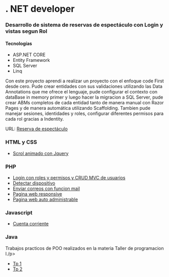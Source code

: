# . NET developer

<h3>Desarrollo de sistema de reservas de espectáculo con Login y vistas segun Rol</h3>
<h4>Tecnologías</h4>
<ul>
  <li>ASP.NET CORE</li>
  <li>Entity Framework</li>
  <li>SQL Server</li>
  <li>Linq</li>
</ul>

<p>Con este proyecto aprendi a realizar un proyecto con el enfoque code First desde cero. Pude crear entidades con sus validaciones utilizando las Data Annotations que me ofrece el lenguaje, pude configurar el contexto con dataBase in memory primer y luego hacer la migracion a SQL Server, pude  crear ABMs completos de cada entidad tanto
de manera manual con Razor Pages y de manera automática utilizando Scaffolding. Tambien pude manejar sesiones, identidades y roles, configurar diferentes permisos para cada rol gracias a Indentity.</p>

<p>URL: <a href="https://github.com/chaosknt/reservaEspectaculo">Reserva de espectáculo</a> </p>


<h3>HTML y CSS</h3>
<ul>
  <li><a href="https://github.com/chaosknt/AnimatedScrolls">Scrol animado con Jquery</a></li>  
  
</ul>


<h3>PHP</h3>
<ul>
  <li><a href="https://github.com/chaosknt/loginConCRUDUsuarios">Login con roles  y permisos y CRUD MVC de usuarios</a></li>
  <li><a href="https://github.com/chaosknt/DetectDivice">Detectar dispositivo</a></li>
  <li><a href="https://github.com/chaosknt/sendEmail">Enviar correos con funcion mail</a></li>
  <li><a href="http://oxxon-cd.com/">Pagina web responsive</a></li> 
  <li><a href="http://barstone-australianshepherd.com.ar/">Pagina web auto administrable</a></li>
</ul>

<h3>Javascript</h3>
<ul>
  <li><a href="https://github.com/chaosknt/CuentaCorriente">Cuenta corriente</a></li> 
</ul>


<h3>Java</h3>
<p>Trabajos practicos de POO realizados en la materia Taller de programacion I./p>
  
  <ul>
  <li><a href="https://github.com/chaosknt/BE-TP1-12E-GR01">Tp 1</a></li> 
  <li><a href="https://github.com/chaosknt/BE-TP2-12E-GRP01">Tp 2</a></li> 
</ul>
